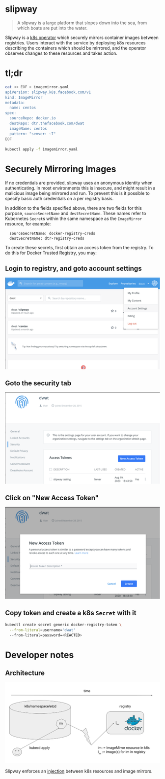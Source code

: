 # slipway

> A slipway is a large platform that slopes down into the sea, from which boats
> are put into the water.

Slipway is a [k8s operator](https://kubernetes.io/docs/concepts/extend-kubernetes/operator/)
which securely mirrors container images between registries.
Users interact with the service by deploying k8s resources describing the
containers which should be mirrored, and the operator observes changes to these
resources and takes action.

# tl;dr

```bash
cat << EOF > imagemirror.yaml
apiVersion: slipway.k8s.facebook.com/v1
kind: ImageMirror
metadata:
  name: centos
spec:
  sourceRepo: docker.io
  destRepo: dtr.thefacebook.com/dwat
  imageName: centos
  pattern: "semver: ~7"
EOF

kubectl apply -f imagemirror.yaml
```

# Securely Mirroring Images

If no credentials are provided, slipway uses an anonymous identity when
authenticating. In most environments this is insecure, and might result in a
malicious image being mirrored and run. To prevent this is it possible to
specify basic auth credentials on a per registry basis.

In addition to the fields specified above, there are two fields for this
purpose, `sourceSecretName` and `destSecretName`. These names refer to
Kubernetes `Secret`s within the same namespace as the `ImageMirror` resource,
for example:

```
  sourceSecretName: docker-registry-creds
  destSecretName: dtr-registry-creds
```

To create these secrets, first obtain an access token from the registry. To
do this for Docker Trusted Registry, you may:

## Login to registry, and goto account settings

![](./docs/account-settings.png)

## Goto the security tab

![](./docs/security-tab.png)

## Click on "New Access Token"

![](./docs/access-token.png)

## Copy token and create a k8s `Secret` with it

```bash
kubectl create secret generic docker-registry-token \
  --from-literal=username='dwat'
  --from-literal=password=<REACTED>
```

# Developer notes

## Architecture

![](./docs/architecture.svg)

Slipway enforces an [injection](https://mathworld.wolfram.com/Injection.html)
between k8s resources and image mirrors.
